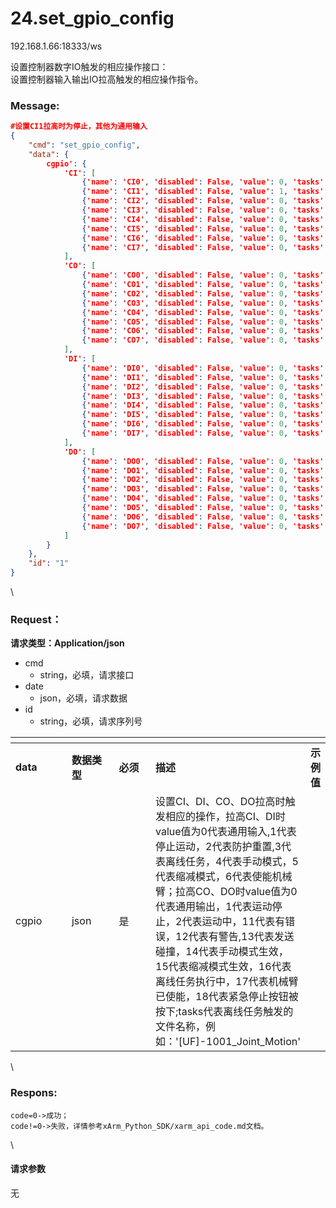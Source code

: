 # 24.set\_gpio\_config

192.168.1.66:18333/ws

设置控制器数字IO触发的相应操作接口：\
设置控制器输入输出IO拉高触发的相应操作指令。

### Message: <a href="#message" id="message"></a>

```json
#设置CI1拉高时为停止，其他为通用输入
{
    "cmd": "set_gpio_config",
    "data": {
        cgpio': {
            'CI': [
                {'name': 'CI0', 'disabled': False, 'value': 0, 'tasks': []}, 
                {'name': 'CI1', 'disabled': False, 'value': 1, 'tasks': []}, 
                {'name': 'CI2', 'disabled': False, 'value': 0, 'tasks': []}, 
                {'name': 'CI3', 'disabled': False, 'value': 0, 'tasks': []}, 
                {'name': 'CI4', 'disabled': False, 'value': 0, 'tasks': []}, 
                {'name': 'CI5', 'disabled': False, 'value': 0, 'tasks': []}, 
                {'name': 'CI6', 'disabled': False, 'value': 0, 'tasks': []}, 
                {'name': 'CI7', 'disabled': False, 'value': 0, 'tasks': []}
            ], 
            'CO': [
                {'name': 'CO0', 'disabled': False, 'value': 0, 'tasks': []}, 
                {'name': 'CO1', 'disabled': False, 'value': 0, 'tasks': []}, 
                {'name': 'CO2', 'disabled': False, 'value': 0, 'tasks': []}, 
                {'name': 'CO3', 'disabled': False, 'value': 0, 'tasks': []}, 
                {'name': 'CO4', 'disabled': False, 'value': 0, 'tasks': []}, 
                {'name': 'CO5', 'disabled': False, 'value': 0, 'tasks': []}, 
                {'name': 'CO6', 'disabled': False, 'value': 0, 'tasks': []}, 
                {'name': 'CO7', 'disabled': False, 'value': 0, 'tasks': []}
            ], 
            'DI': [
                {'name': 'DI0', 'disabled': False, 'value': 0, 'tasks': []}, 
                {'name': 'DI1', 'disabled': False, 'value': 0, 'tasks': []}, 
                {'name': 'DI2', 'disabled': False, 'value': 0, 'tasks': []}, 
                {'name': 'DI3', 'disabled': False, 'value': 0, 'tasks': []}, 
                {'name': 'DI4', 'disabled': False, 'value': 0, 'tasks': []}, 
                {'name': 'DI5', 'disabled': False, 'value': 0, 'tasks': []}, 
                {'name': 'DI6', 'disabled': False, 'value': 0, 'tasks': []}, 
                {'name': 'DI7', 'disabled': False, 'value': 0, 'tasks': []}
            ], 
            'DO': [
                {'name': 'DO0', 'disabled': False, 'value': 0, 'tasks': []}, 
                {'name': 'DO1', 'disabled': False, 'value': 0, 'tasks': []}, 
                {'name': 'DO2', 'disabled': False, 'value': 0, 'tasks': []}, 
                {'name': 'DO3', 'disabled': False, 'value': 0, 'tasks': []}, 
                {'name': 'DO4', 'disabled': False, 'value': 0, 'tasks': []}, 
                {'name': 'DO5', 'disabled': False, 'value': 0, 'tasks': []}, 
                {'name': 'DO6', 'disabled': False, 'value': 0, 'tasks': []}, 
                {'name': 'DO7', 'disabled': False, 'value': 0, 'tasks': []}
            ]
        }
    },
    "id": "1"
}
```

\


### Request： <a href="#request" id="request"></a>

**请求类型：Application/json**

* cmd
  * string，必填，请求接口
* date
  * json，必填，请求数据
* id
  * string，必填，请求序列号

<table data-header-hidden><thead><tr><th width="121"></th><th width="101"></th><th width="82"></th><th></th><th></th></tr></thead><tbody><tr><td><strong>data</strong></td><td><strong>数据类型</strong></td><td><strong>必须</strong></td><td><strong>描述</strong></td><td><strong>示例值</strong></td></tr><tr><td>cgpio</td><td>json</td><td>是</td><td>设置CI、DI、CO、DO拉高时触发相应的操作，拉高CI、DI时value值为0代表通用输入,1代表停止运动，2代表防护重置,3代表离线任务，4代表手动模式，5代表缩减模式，6代表使能机械臂；拉高CO、DO时value值为0代表通用输出，1代表运动停止，2代表运动中，11代表有错误，12代表有警告,13代表发送碰撞，14代表手动模式生效，15代表缩减模式生效，16代表离线任务执行中，17代表机械臂已使能，18代表紧急停止按钮被按下;tasks代表离线任务触发的文件名称，例如：'[UF]-1001_Joint_Motion'</td><td></td></tr></tbody></table>

\


### Respons: <a href="#respons" id="respons"></a>

```
code=0->成功；
code!=0->失败，详情参考xArm_Python_SDK/xarm_api_code.md文档。
```

\


#### 请求参数

无
